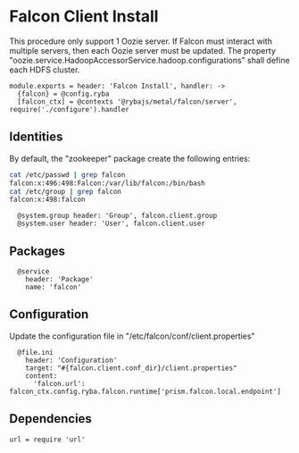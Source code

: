 
# Falcon Client Install

This procedure only support 1 Oozie server. If Falcon must interact with
multiple servers, then each Oozie server must be updated. The property
"oozie.service.HadoopAccessorService.hadoop.configurations" shall define
each HDFS cluster.

    module.exports = header: 'Falcon Install', handler: ->
      {falcon} = @config.ryba
      [falcon_ctx] = @contexts '@rybajs/metal/falcon/server', require('./configure').handler

## Identities

By default, the "zookeeper" package create the following entries:

```bash
cat /etc/passwd | grep falcon
falcon:x:496:498:Falcon:/var/lib/falcon:/bin/bash
cat /etc/group | grep falcon
falcon:x:498:falcon
```

      @system.group header: 'Group', falcon.client.group
      @system.user header: 'User', falcon.client.user

## Packages

      @service
        header: 'Package'
        name: 'falcon'

## Configuration

Update the configuration file in "/etc/falcon/conf/client.properties"

      @file.ini
        header: 'Configuration'
        target: "#{falcon.client.conf_dir}/client.properties"
        content:
          'falcon.url': falcon_ctx.config.ryba.falcon.runtime['prism.falcon.local.endpoint']

## Dependencies

    url = require 'url'
